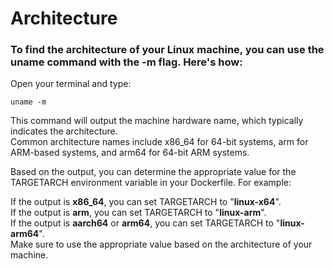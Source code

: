 # Architecture  

### To find the architecture of your Linux machine, you can use the uname command with the -m flag. Here's how:  

Open your terminal and type:  
```
uname -m
```

This command will output the machine hardware name, which typically indicates the architecture.   
Common architecture names include x86_64 for 64-bit systems, arm for ARM-based systems, and arm64 for 64-bit ARM systems.  

Based on the output, you can determine the appropriate value for the TARGETARCH environment variable in your Dockerfile. For example:  

If the output is **x86_64**, you can set TARGETARCH to "**linux-x64**".  
If the output is **arm**, you can set TARGETARCH to "**linux-arm**".  
If the output is **aarch64** or **arm64**, you can set TARGETARCH to "**linux-arm64**".  
Make sure to use the appropriate value based on the architecture of your machine.  
